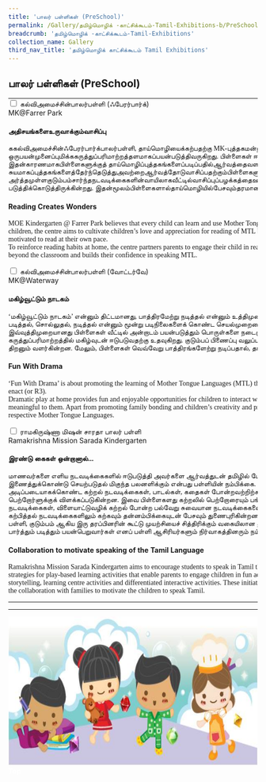 ```yaml
---
title: 'பாலர் பள்ளிகள் (PreSchool)'
permalink: /Gallery/தமிழ்மொழிக் -காட்சிக்கூடம்-Tamil-Exhibitions-b/PreSchool/
breadcrumb: 'தமிழ்மொழிக் -காட்சிக்கூடம்-Tamil-Exhibitions'
collection_name: Gallery
third_nav_title: 'தமிழ்மொழிக் காட்சிக்கூடம் Tamil Exhibitions'
---
```


## 	பாலர் பள்ளிகள் (PreSchool)
<html>
<head>
<style>

.hl{
    display: inline-block;
    padding: 12px 20px;
    text-align: center;
    text-decoration: none;
    color: #fff;
    background-color: #4372d6;
    border-radius: 6px;
    outline: 0;
    cursor: pointer;
    margin-right: 10px;
    margin-bottom: 7px;
    width: 120px;
}
.tbl{
    border:0 none;
    padding:0; 
    margin:0;
    border-collapse: collapse;
}
.tbl a {
    position:absolute;
    margin-left: -100px;
}
.atab {
    margin-bottom: 5px;
    width: 87%;
    neight:auto;
 }
</style>
</head>
<body>
  <table class="tbl">
<tr>
<td style="border:0 none;padding: 0; margin:0;">
<div class="atab">
      <input id="tab-1" type="checkbox" name="tab">
      <label for="tab-1"  class="lbTM">கல்விஅமைச்சின்பாலர்பள்ளி (ஃபேரர்பார்க்)<br/>MK@Farrer Park</label>
      <div class="tab-content">
          <h4><strong>அதிசயங்களைஉருவாக்கும்வாசிப்பு </strong></h4>
                 <p style="font-family:KaiTi">
       ககல்விஅமைச்சின்ஃபேரர்பார்க்பாலர்பள்ளி, தாய்மொழியைக்கற்பதற்கு MK-புத்தகமன்றத்தினை (MK Book Club) ஒருபயன்முனைப்புமிக்ககருத்துப்பரிமாற்றத்தளமாகப்பயன்படுத்திவருகிறது ஒருபயன்முனைப்புமிக்ககருத்துப்பரிமாற்றத்தளமாகப்பயன்படுத்திவருகிறது. பிள்ளைகள்  ஈடுபாட்டுடனும்விருப்பத்துடனும்தாய்மொழியைக்கற்பதற்குஇதுஉதவும்என்றுஃபேரர்பார்க்பாலர்பள்ளிநம்புகிறது.<br/>
இதன்காரணமாகபிள்ளைகளுக்குத்   தாய்மொழிப்புத்தகங்களைப்படிப்பதில்ஆர்வத்தைவளர்க்கஇப்பள்ளிபலமுயற்சிகளைமேற்கொண்டுவருகிறது.  சுயமாகப்புத்தகங்களைத்தேர்ந்தெடுத்துஅவற்றைஆர்வத்தோடுவாசிப்பதற்கும்பிள்ளைகளுக்குஊக்கம்அளிக்கப்படுகின்றது.<br/>
அர்த்தமுள்ளகுடும்பம்சார்ந்தநடவடிக்கைகளின்வாயிலாகவீட்டில்வாசிப்புப்பழக்கத்தைஊக்குவிப்பதோடுபிள்ளைகளுடன்பெற்றோரும்இணைந்துகதைசொல்லும்நடவடிக்கைகளில்ஈடுபடவும்வாய்ப்பைஏற்படுத்திக்கொடுத்திருக்கின்றது. இதன்மூலம்பிள்ளைகளால்தாய்மொழியில்பேசவும்தரமானகருத்துப்பரிமாற்றத்தில்ஈடுபடவும்முடிகிறது.
 </p>
<h4><strong>Reading Creates Wonders</strong></h4>
         <p style="font-family:KaiTi">MOE Kindergarten @ Farrer Park believes that every child can learn and use Mother Tongue Language (MTL) as an effective communication tool. Guided by this belief for MOE Kindergarten (MK) children, the centre aims to cultivate children’s love and appreciation for reading of MTL books through their centre-based initiative, the MK Book Club. With child-initiated choice of books, children are motivated to read at their own pace. <br/>
    To reinforce reading habits at home, the centre partners parents to engage their child in reading and storytelling. Coupled with meaningful family-based activities, it further extends their child’s learning beyond the classroom and builds their confidence in speaking MTL. </p>
      </div>
</div>
</td>
<td style="border:0 none;padding: 0; margin:0;" class="btnImg">
<a href="/test/Chinese-poster/"><img alt="Click here" src="/images/arrowTamil.png"></a>
</td>
</tr>
<tr>
<td style="border:0 none;padding: 0; margin:0;">
<div class="atab">
      <input id="tab-2" type="checkbox" name="tab">
      <label for="tab-2"  class="lbTM">கல்விஅமைச்சின்பாலர்பள்ளி (வோட்டர்வே)<br/>MK@Waterway</label>
      <div class="tab-content">
          <h4><strong>மகிழ்வூட்டும் நாடகம்</strong></h4>
           <p style="font-family:KaiTi">‘மகிழ்வூட்டும் நாடகம்’ என்னும் திட்டமானது, பாத்திரமேற்று நடித்தல் என்னும் உத்திமுறையைப் பயன்படுத்தித் தாய்மொழி கற்றலை வீட்டிலும் ஊக்குவிக்கும் நோக்கில் மேற்கொள்ளப்பட்டது. இது படித்தல், சொல்லுதல், நடித்தல் என்னும் மூன்று படிநிலைகளைக் கொண்ட செயல்முறையை உள்ளடக்கியது. <br/>
          இவ்வுத்திமுறையானது பிள்ளைகள் வீட்டில் அன்றாடம் பயன்படுத்தும் பொருள்களை நடைமுறைக்கேற்ற வீட்டுச்சூழலில் பயன்படுத்தித் தங்கள் குடும்பத்தாருடன் தாய்மொழியில் அர்த்தமுள்ள கருத்துப்பரிமாற்றத்தில் மகிழ்வுடன் ஈடுபடுவதற்கு உதவுகிறது. குடும்பப் பிணைப்பு வலுப்படுவதோடு, பாத்திரமேற்று நடித்தலின்வழிப் பிள்ளைகளின் படைப்பாற்றல் திறனும் பிரச்சினைக்குத் தீர்வு காணும் திறனும் வளர்கின்றன. மேலும், பிள்ளைகள் வெவ்வேறு பாத்திரங்களேற்று நடிப்பதால்,  தங்கள் தாய்மொழியில் தன்னம்பிக்கையுடன் உரையாடும் திறனையும் பெற இவ்வுத்திமுறை உதவுகிறது. </p>
          <h4><strong>Fun With Drama</strong></h4>
         <p style="font-family:KaiTi">
         ‘Fun With Drama’ is about promoting the learning of Mother Tongue Languages (MTL) through the use of dramatic play at home. The approach features a 3-step process namely, Read, Retell and Re-enact (or R3). <br/>
            Dramatic play at home provides fun and enjoyable opportunities for children to interact with family members using household objects, props and authentic home settings that are real, relevant and meaningful to them.  Apart from promoting family bonding and children’s creativity and problem-solving skills, it also helps to strengthen their communication skills and confidence in using their respective Mother Tongue Languages.
        </p>
      </div>
</div>
</td>
<td style="border:0 none;padding: 0; margin:0;" class="btnImg">
 <a href="/test/Chinese-poster/"><img alt="Click here" src="/images/arrowTamil.png"></a>
</td>
</tr>
<tr>
<td style="border:0 none;padding: 0; margin:0;">
<div class="atab">
      <input id="tab-3" type="checkbox" name="tab">
      <label for="tab-3"  class="lbTM">	ராமகிருஷ்ணா மிஷன் சாரதா பாலர் பள்ளி<br/>Ramakrishna Mission Sarada Kindergarten</label>
      <div class="tab-content">
          <h4><strong>இரண்டு கைகள் ஒன்றானால்...</strong></h4>
           <p style="font-family:KaiTi">மாணவர்களை எளிய நடவடிக்கைகளில் ஈடுபடுத்தி அவர்களை ஆர்வத்துடன் தமிழில் பேச ஊக்கப்படுத்துவது சாரதா பாலர்பள்ளியின் நோக்கமாகும்.  தனது முயற்சியில் பெற்றோரையும் இணைத்துக்கொண்டு செயற்படுதல் மிகுந்த பலனளிக்கும் என்பது பள்ளியின் நம்பிக்கை. 
அதனால், பெற்றோர்கள் வீட்டில் தங்கள் பிள்ளைகளுடன் மகிழ்வூட்டும் நடவடிக்கைகளில் ஈடுபடவிளையாட்டை அடிப்படையாகக்கொண்ட கற்றல் நடவடிக்கைகள், பாடல்கள், கதைகள் போன்றவற்றிற்கான வளங்கள் அவர்களுக்கு வழங்கப்படுகின்றன. அவற்றைக் கற்றுக்கொடுப்பதற்கான உத்திமுறைகளும் பெற்றோர்ளுக்குக் விளக்கப்படுகின்றன. இவை பிள்ளைகளது கற்றலில் பெற்றோரையும் பங்கேற்கச் செய்கின்றன.
ஆசிரியர்கள் வகுப்பில்  பிள்ளைகளுடன் இணைந்து கதைக்கேற்ப நடித்தல், கற்றல் நிலைய நடவடிக்கைகள், விளையாட்டுவழிக் கற்றல் போன்ற பல்வேறு சுவையான நடவடிக்கைகளை மேற்கொள்கின்றனர். மேலும், பிள்ளைகளின் மாறுபட்ட கற்றல் தேவைகளுக்கேற்ப வேறுபடுத்தப்பட்ட கற்பித்தல் நடவடிக்கைகளிலும் கற்கவும் தன்னம்பிக்கையுடன் பேசவும் துணைபுரிகின்றன.<br/>
          பள்ளி, குடும்பம் ஆகிய இரு தரப்பினரின் கூட்டு முயற்சியைச் சித்திரிக்கும் வகையிலான தகவல்கள் பள்ளியின்  மின்கூடத்தில் இடம்பெற்றுள்ளன. கல்வியாளர்களும் பெற்றோர்களும் இவற்றைப் பார்த்தும் படித்தும் பயன்பெறுவார்கள் எனப் பள்ளி ஆசிரியர்களும் நிர்வாகத்தினரும் நம்புகிறார்கள்.</p>
           <h4><strong>Collaboration to motivate speaking of the Tamil Language</strong></h4>
         <p style="font-family:KaiTi">
          Ramakrishna Mission Sarada Kindergarten aims to encourage students to speak in Tamil through engaging them in simple activities and by working with parents through the provision of resources and strategies for play-based learning activities that enable parents to engage children in fun activities at home. In class, teachers will engage the children through a variety of interesting activities such as storytelling, learning centre activities and differentiated interactive activities. These initiatives help children learn and speak Tamil with confidence. The e-booth showcases the school’s efforts as well as the collaboration with families to motivate the children to speak Tamil.
        </p>
      </div>
</div>
</td>
<td style="border:0 none;padding: 0; margin:0;" class="btnImg">
 <a href="/test/Chinese-poster/"><img alt="Click here" src="/images/arrowTamil.png"></a>
</td>
</tr>
</table>

<hr>
<div class="image">
  <img src="images/New_footer.jpg" class="Image" width="1000" height="300"></div>
<div class="btntop"><a href="#top" style="text-decoration:none;"><span style="color:white"><b>Top</b></span></a></div>
